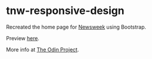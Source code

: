 # tnw-responsive-design
Recreated the home page for [Newsweek](http://www.newsweek.com) using Bootstrap.

Preview [here](https://htmlpreview.github.io/?https://github.com/AyeSea/newsweek-bootstrap/blob/master/index.html).

More info at [The Odin Project](http://www.theodinproject.com/html5-and-css3/using-bootstrap?ref=lnav).